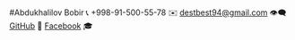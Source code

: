 #Abdukhalilov Bobir
📞 +998-91-500-55-78  ✉️ destbest94@gmail.com    👁‍🗨[GitHub](https://github.com/destbest94/)  📢 [Facebook](https://facebook.com/bobur.abduxalilov.1)
🎓